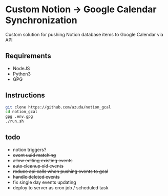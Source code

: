 # Custom Notion -> Google Calendar Synchronization

Custom solution for pushing Notion database items to Google Calendar via API

## Requirements

- NodeJS
- Python3
- GPG

## Instructions

```bash
git clone https://github.com/azuda/notion_gcal
cd notion_gcal
gpg .env.gpg
./run.sh
```

## todo

- notion triggers?
- ~~event uuid matching~~
- ~~allow editing existing events~~
- ~~auto cleanup old events~~
- ~~reduce api calls when pushing events to gcal~~
- ~~handle deleted events~~
- fix single day events updating
- deploy to server as cron job / scheduled task
